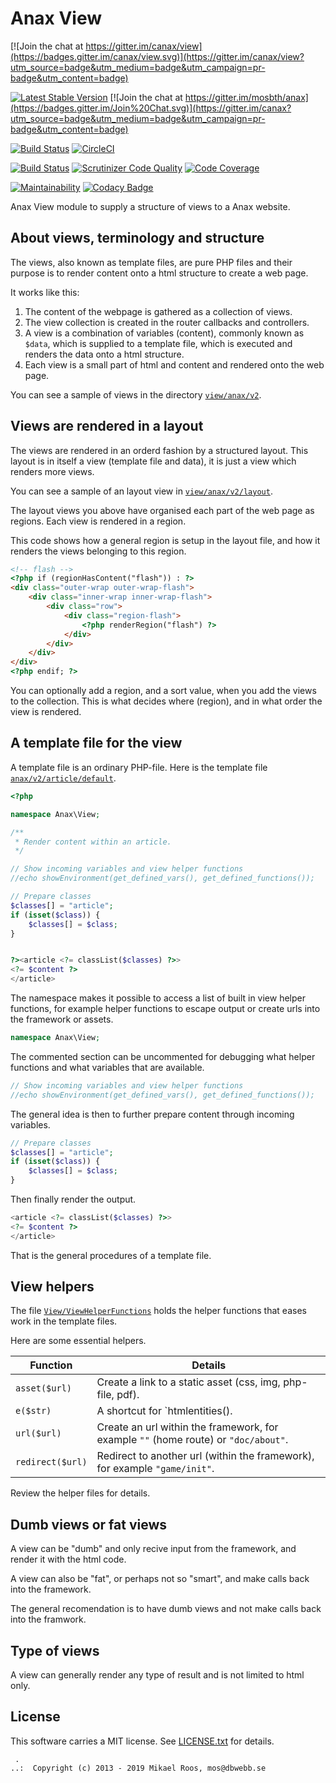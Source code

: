 Anax View
==================================

[![Join the chat at https://gitter.im/canax/view](https://badges.gitter.im/canax/view.svg)](https://gitter.im/canax/view?utm_source=badge&utm_medium=badge&utm_campaign=pr-badge&utm_content=badge)

[![Latest Stable Version](https://poser.pugx.org/anax/view/v/stable)](https://packagist.org/packages/anax/view)
[![Join the chat at https://gitter.im/mosbth/anax](https://badges.gitter.im/Join%20Chat.svg)](https://gitter.im/canax?utm_source=badge&utm_medium=badge&utm_campaign=pr-badge&utm_content=badge)

[![Build Status](https://travis-ci.org/canax/view.svg?branch=master)](https://travis-ci.org/canax/view)
[![CircleCI](https://circleci.com/gh/canax/view.svg?style=svg)](https://circleci.com/gh/canax/view)

[![Build Status](https://scrutinizer-ci.com/g/canax/view/badges/build.png?b=master)](https://scrutinizer-ci.com/g/canax/view/build-status/master)
[![Scrutinizer Code Quality](https://scrutinizer-ci.com/g/canax/view/badges/quality-score.png?b=master)](https://scrutinizer-ci.com/g/canax/view/?branch=master)
[![Code Coverage](https://scrutinizer-ci.com/g/canax/view/badges/coverage.png?b=master)](https://scrutinizer-ci.com/g/canax/view/?branch=master)

[![Maintainability](https://api.codeclimate.com/v1/badges/b1b2a5f4b93ba4c630e4/maintainability)](https://codeclimate.com/github/canax/view/maintainability)
[![Codacy Badge](https://api.codacy.com/project/badge/Grade/a55bf4c3892e4ae79a18ce86dd5e0507)](https://www.codacy.com/app/mosbth/view?utm_source=github.com&amp;utm_medium=referral&amp;utm_content=canax/view&amp;utm_campaign=Badge_Grade)

Anax View module to supply a structure of views to a Anax website.



About views, terminology and structure
------------------

The views, also known as template files, are pure PHP files and their purpose is to render content onto a html structure to create a web page.

It works like this:

1. The content of the webpage is gathered as a collection of views.
1. The view collection is created in the router callbacks and controllers.
1. A view is a combination of variables (content), commonly known as `$data`, which is supplied to a template file, which is executed and renders the data onto a html structure.
1. Each view is a small part of html and content and rendered onto the web page.

You can see a sample of views in the directory [`view/anax/v2`](view/anax/v2).



Views are rendered in a layout
------------------

The views are rendered in an orderd fashion by a structured layout. This layout is in itself a view (template file and data), it is just a view which renders more views.

You can see a sample of an layout view in [`view/anax/v2/layout`](view/anax/v2/layout).

The layout views you above have organised each part of the web page as regions. Each view is rendered in a region.

This code shows how a general region is setup in the layout file, and how it renders the views belonging to this region.

```html
<!-- flash -->
<?php if (regionHasContent("flash")) : ?>
<div class="outer-wrap outer-wrap-flash">
    <div class="inner-wrap inner-wrap-flash">
        <div class="row">
            <div class="region-flash">
                <?php renderRegion("flash") ?>
            </div>
        </div>
    </div>
</div>
<?php endif; ?>
```

You can optionally add a region, and a sort value, when you add the views to the collection. This is what decides where (region), and in what order the view is rendered.



A template file for the view
------------------

A template file is an ordinary PHP-file. Here is the template file [`anax/v2/article/default`](view/anax/v2/article/default.php).

```php
<?php

namespace Anax\View;

/**
 * Render content within an article.
 */

// Show incoming variables and view helper functions
//echo showEnvironment(get_defined_vars(), get_defined_functions());

// Prepare classes
$classes[] = "article";
if (isset($class)) {
    $classes[] = $class;
}


?><article <?= classList($classes) ?>>
<?= $content ?>
</article>
```

The namespace makes it possible to access a list of built in view helper functions, for example helper functions to escape output or create urls into the framework or assets.

```php
namespace Anax\View;
```

The commented section can be uncommented for debugging what helper functions and what variables that are available.

```php
// Show incoming variables and view helper functions
//echo showEnvironment(get_defined_vars(), get_defined_functions());
```

The general idea is then to further prepare content through incoming variables.

```php
// Prepare classes
$classes[] = "article";
if (isset($class)) {
    $classes[] = $class;
}
```

Then finally render the output.

```php
<article <?= classList($classes) ?>>
<?= $content ?>
</article>
```

That is the general procedures of a template file.



View helpers
------------------

The file [`View/ViewHelperFunctions`](src/View/ViewHelperFunctions.php) holds the helper functions that eases work in the template files.

Here are some essential helpers.

| Function | Details |
|----------|---------|
| `asset($url)` | Create a link to a static asset (css, img, php-file, pdf). |
| `e($str)`     | A shortcut for `htmlentities(). |
| `url($url)`   | Create an url within the framework, for example `""` (home route) or `"doc/about"`. |
| `redirect($url)` | Redirect to another url (within the framework), for example `"game/init"`. |

Review the helper files for details.



Dumb views or fat views
------------------

A view can be "dumb" and only recive input from the framework, and render it with the html code.

A view can also be "fat", or perhaps not so "smart", and make calls back into the framework.

The general recomendation is to have dumb views and not make calls back into the framwork.



Type of views
------------------

A view can generally render any type of result and is not limited to html only.



License
------------------

This software carries a MIT license. See [LICENSE.txt](LICENSE.txt) for details.



```
 .  
..:  Copyright (c) 2013 - 2019 Mikael Roos, mos@dbwebb.se
```
